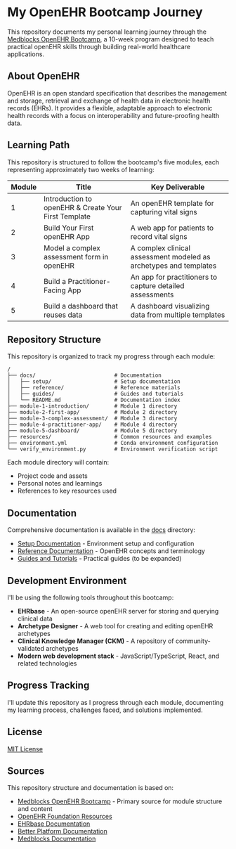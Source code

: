# My OpenEHR Bootcamp Journey

This repository documents my personal learning journey through the [Medblocks OpenEHR Bootcamp](https://medblocks.com/openehr-bootcamp), a 10-week program designed to teach practical openEHR skills through building real-world healthcare applications.

## About OpenEHR

OpenEHR is an open standard specification that describes the management and storage, retrieval and exchange of health data in electronic health records (EHRs). It provides a flexible, adaptable approach to electronic health records with a focus on interoperability and future-proofing health data.

## Learning Path

This repository is structured to follow the bootcamp's five modules, each representing approximately two weeks of learning:

| Module | Title | Key Deliverable |
|--------|-------|----------------|
| 1 | Introduction to openEHR & Create Your First Template | An openEHR template for capturing vital signs |
| 2 | Build Your First openEHR App | A web app for patients to record vital signs |
| 3 | Model a complex assessment form in openEHR | A complex clinical assessment modeled as archetypes and templates |
| 4 | Build a Practitioner-Facing App | An app for practitioners to capture detailed assessments |
| 5 | Build a dashboard that reuses data | A dashboard visualizing data from multiple templates |

## Repository Structure

This repository is organized to track my progress through each module:

```
/
├── docs/                         # Documentation
│   ├── setup/                    # Setup documentation
│   ├── reference/                # Reference materials
│   ├── guides/                   # Guides and tutorials
│   └── README.md                 # Documentation index
├── module-1-introduction/        # Module 1 directory
├── module-2-first-app/           # Module 2 directory
├── module-3-complex-assessment/  # Module 3 directory
├── module-4-practitioner-app/    # Module 4 directory
├── module-5-dashboard/           # Module 5 directory
├── resources/                    # Common resources and examples
├── environment.yml               # Conda environment configuration
└── verify_environment.py         # Environment verification script
```

Each module directory will contain:
- Project code and assets
- Personal notes and learnings
- References to key resources used

## Documentation

Comprehensive documentation is available in the [docs](./docs) directory:

- [Setup Documentation](./docs/setup) - Environment setup and configuration
- [Reference Documentation](./docs/reference) - OpenEHR concepts and terminology
- [Guides and Tutorials](./docs/guides) - Practical guides (to be expanded)

## Development Environment

I'll be using the following tools throughout this bootcamp:

- **EHRbase** - An open-source openEHR server for storing and querying clinical data
- **Archetype Designer** - A web tool for creating and editing openEHR archetypes
- **Clinical Knowledge Manager (CKM)** - A repository of community-validated archetypes
- **Modern web development stack** - JavaScript/TypeScript, React, and related technologies

## Progress Tracking

I'll update this repository as I progress through each module, documenting my learning process, challenges faced, and solutions implemented.

## License

[MIT License](LICENSE)

## Sources

This repository structure and documentation is based on:

- [Medblocks OpenEHR Bootcamp](https://medblocks.com/openehr-bootcamp) - Primary source for module structure and content
- [OpenEHR Foundation Resources](https://openehr.org/)
- [EHRbase Documentation](https://ehrbase.readthedocs.io/en/latest/)
- [Better Platform Documentation](https://docs.better.care/openehr-platform/)
- [Medblocks Documentation](https://docs.medblocks.com/)

